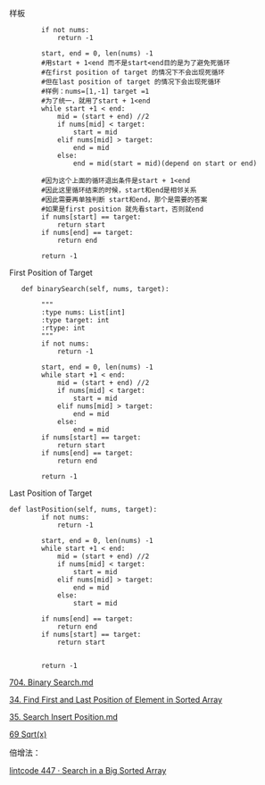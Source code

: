 样板
```
        if not nums:
            return -1
        
        start, end = 0, len(nums) -1
        #用start + 1<end 而不是start<end目的是为了避免死循环
        #在first position of target 的情况下不会出现死循环
        #但在last position of target 的情况下会出现死循环
        #样例：nums=[1,-1] target =1
        #为了统一，就用了start + 1<end
        while start +1 < end:
            mid = (start + end) //2
            if nums[mid] < target:
                start = mid
            elif nums[mid] > target:
                end = mid
            else:
                end = mid(start = mid)(depend on start or end)
                
        #因为这个上面的循环退出条件是start + 1<end
        #因此这里循环结束的时候，start和end是相邻关系
        #因此需要再单独判断 start和end，那个是需要的答案
        #如果是first position 就先看start，否则就end
        if nums[start] == target:
            return start
        if nums[end] == target:
            return end
        
        return -1
```
First Position of Target

```
   def binarySearch(self, nums, target):

        """
        :type nums: List[int]
        :type target: int
        :rtype: int
        """
        if not nums:
            return -1
        
        start, end = 0, len(nums) -1
        while start +1 < end:
            mid = (start + end) //2
            if nums[mid] < target:
                start = mid
            elif nums[mid] > target:
                end = mid
            else:
                end = mid
        if nums[start] == target:
            return start
        if nums[end] == target:
            return end

        return -1
```
Last Position of Target

```
def lastPosition(self, nums, target):
        if not nums:
            return -1
        
        start, end = 0, len(nums) -1
        while start +1 < end:
            mid = (start + end) //2
            if nums[mid] < target:
                start = mid
            elif nums[mid] > target:
                end = mid
            else:
                start = mid

        if nums[end] == target:
            return end
        if nums[start] == target:
            return start


        return -1
```
[704. Binary Search.md](https://github.com/mazexiaozhoulu/Leetcode-/blob/ca59accb471b890fb2eed50243ea8f9076a1b97b/704.%20Binary%20Search.md)

[34. Find First and Last Position of Element in Sorted Array](https://github.com/mazexiaozhoulu/Leetcode-/blob/ca59accb471b890fb2eed50243ea8f9076a1b97b/34.%20Find%20First%20and%20Last%20Position%20of%20Element%20in%20Sorted%20Array.md)

[35. Search Insert Position.md](https://github.com/mazexiaozhoulu/Leetcode-/blob/ca59accb471b890fb2eed50243ea8f9076a1b97b/35.%20Search%20Insert%20Position.md)

[69 Sqrt(x)](https://github.com/mazexiaozhoulu/Leetcode-/blob/964a979edd34415cbfebc103730247855d4d3871/69.%20Sqrt(x).md)

倍增法：

[lintcode 447 · Search in a Big Sorted Array](https://github.com/mazexiaozhoulu/Leetcode-/blob/224c987da72d8e643e81ad15752bfe5e01f38ba8/447%20%C2%B7%20Search%20in%20a%20Big%20Sorted%20Array.md)
